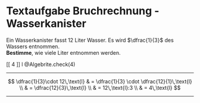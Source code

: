 <!--
version:  0.0.1

language: de

@style
input {
    text-align: center;
}

.flex-container {
    display: flex;
    flex-wrap: wrap;
    align-items: stretch;
    gap: 20px;
}

.flex-child {
    flex: 1;
    min-width: 350px;
    margin-right: 20px;
}

@media (max-width: 400px) {
    .flex-child {
        flex: 100%;
        margin-right: 0;
    }
}
@end

formula: \carry   \textcolor{red}{\scriptsize #1}
formula: \digit   \rlap{\carry{#1}}\phantom{#2}#2
formula: \permil  \text{‰}


import: https://raw.githubusercontent.com/LiaTemplates/Tikz-Jax/main/README.md

script: https://cdn.jsdelivr.net/gh/LiaTemplates/Tikz-Jax@main/dist/index.js

import: https://raw.githubusercontent.com/liaTemplates/algebrite/master/README.md

import: https://raw.githubusercontent.com/LiaTemplates/GGBScript/refs/heads/main/README.md



tags: Bruchrechnung, Sachaufgabe, sehr leicht, sehr niedrig, Bestimmen

comment: Löse eine Sachaufgabe mit einem Wasserkanister mittels der Bruchrechnung.

author: Martin Lommatzsch

-->




# Textaufgabe Bruchrechnung - Wasserkanister

Ein Wasserkanister fasst $12$ Liter Wasser. Es wird $\dfrac{1}{3}$ des Wassers entnommen.  
**Bestimme**, wie viele Liter entnommen werden. 


<!-- data-solution-button="5"-->
[[  4  ]] l
@Algebrite.check(4)
************
$$
\dfrac{1}{3}\cdot 12\,\text{l} & = \dfrac{1}{3} \cdot  \dfrac{12}{1}\,\text{l} \\
 & = \dfrac{12}{3}\,\text{l} \\
  & = 12\,\text{l}:3 \\
  & = 4\,\text{l}
$$
************

